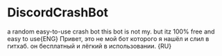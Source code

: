 # DiscordCrashBot
a random easy-to-use crash bot
this bot is not my. but itz 100% free and easy to use{ENG}
Привет, это не мой бот которого я нашёл и слил в гитхаб.  он бесплатный и лёгкий в использовании. {RU}
